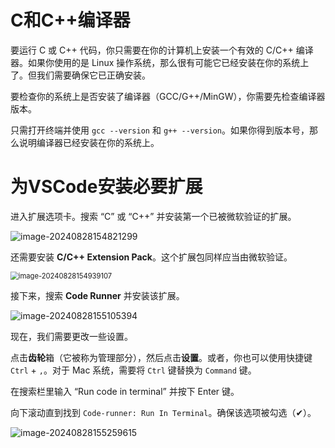 # C和C++编译器

要运行 C 或 C++ 代码，你只需要在你的计算机上安装一个有效的 C/C++ 编译器。如果你使用的是 Linux 操作系统，那么很有可能它已经安装在你的系统上了。但我们需要确保它已正确安装。

要检查你的系统上是否安装了编译器（GCC/G++/MinGW），你需要先检查编译器版本。

只需打开终端并使用 `gcc --version` 和 `g++ --version`。如果你得到版本号，那么说明编译器已经安装在你的系统上。

# 为VSCode安装必要扩展

进入扩展选项卡。搜索 “C” 或 “C++” 并安装第一个已被微软验证的扩展。

![image-20240828154821299](C:\Users\DELL\AppData\Roaming\Typora\typora-user-images\image-20240828154821299.png)

还需要安装 **C/C++ Extension Pack**。这个扩展包同样应当由微软验证。

<img src="C:\Users\DELL\AppData\Roaming\Typora\typora-user-images\image-20240828154939107.png" alt="image-20240828154939107" style="zoom: 80%;" />

接下来，搜索 **Code Runner** 并安装该扩展。

![image-20240828155105394](C:\Users\DELL\AppData\Roaming\Typora\typora-user-images\image-20240828155105394.png)

现在，我们需要更改一些设置。

点击**齿轮**箱（它被称为管理部分），然后点击**设置**。或者，你也可以使用快捷键 `Ctrl` + `,`。对于 Mac 系统，需要将 `Ctrl` 键替换为 `Command` 键。

在搜索栏里输入 “Run code in terminal” 并按下 Enter 键。

向下滚动直到找到 `Code-runner: Run In Terminal`。确保该选项被勾选（✔）。

![image-20240828155259615](C:\Users\DELL\AppData\Roaming\Typora\typora-user-images\image-20240828155259615.png)